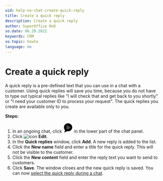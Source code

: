 ```yaml
---
uid: help-no-chat-create-quick-reply
title: Create a quick reply
description: Create a quick reply
author: SuperOffice RnD
so.date: 06.29.2022
keywords: CRM
so.topic: howto
language: no
---
```


# Create a quick reply

A quick reply is a pre-defined text that you can use in a chat with a customer. Using quick replies will save you time, because you do not have to type out typical replies like "I will check that and get back to you shortly" or "I need your customer ID to process your request". The quick replies you create are available only to you.

**Steps:**

1. In an ongoing chat, click ![icon][img1] in the lower part of the chat panel.
2. Click ![icon][img2] **Edit**.
3. In the **Quick replies** window, click **Add**. A new reply is added to the list.
4. Click the **New name** field and enter a title for the quick reply. This will not be visible to the customer.
5. Click the **New content** field and enter the reply text you want to send to customers.
6. Click **Save**. The window closes and the new quick reply is saved. You can now [select the quick reply during a chat][1].

<!-- Referenced links -->
[1]: send-faq-or-reply-template.md

<!-- Referenced images -->
[img1]: ../../../../common/icons/chat-h32.png
[img2]: ../../../../common/icons/edit-black.png

